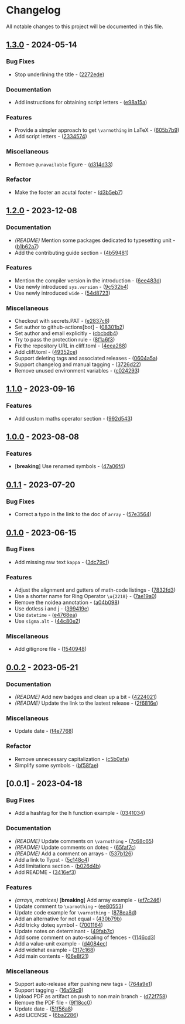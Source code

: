 # Changelog

All notable changes to this project will be documented in this file.

## [1.3.0](https://github.com/johanvx/typst-undergradmath/compare/v1.2.0..1.3.0) - 2024-05-14

### Bug Fixes

- Stop underlining the title - ([2272ede](https://github.com/johanvx/typst-undergradmath/commit/2272edeec374255cbd8b80377895573d248e68a7))

### Documentation

- Add instructions for obtaining script letters - ([e98a15a](https://github.com/johanvx/typst-undergradmath/commit/e98a15a1dc9537905b0aa04a571cd5b0de2fecc2))

### Features

- Provide a simpler approach to get `\varnothing` in LaTeX - ([605b7b9](https://github.com/johanvx/typst-undergradmath/commit/605b7b94f8fcf5ff753df3e840da456a11c93b4a))
- Add script letters - ([2334574](https://github.com/johanvx/typst-undergradmath/commit/2334574f5e51cb531ef660e71975b831d49dd01f))

### Miscellaneous

- Remove `@unavailable` figure - ([d314d33](https://github.com/johanvx/typst-undergradmath/commit/d314d33c9145859de72e43037673560fbaabc909))

### Refactor

- Make the footer an acutal footer - ([d3b5eb7](https://github.com/johanvx/typst-undergradmath/commit/d3b5eb7ba515af7e7b107050b1a841fdbde5242f))

## [1.2.0](https://github.com/johanvx/typst-undergradmath/compare/v1.1.0..v1.2.0) - 2023-12-08

### Documentation

- *(README)* Mention some packages dedicated to typesetting unit - ([b1b62a7](https://github.com/johanvx/typst-undergradmath/commit/b1b62a706d94957671f52c3862050f1a363889fd))
- Add the contributing guide section - ([4b59481](https://github.com/johanvx/typst-undergradmath/commit/4b5948171bd7e6e791291cec6f0b60b6d08e08a1))

### Features

- Mention the compiler version in the introduction - ([6ee483d](https://github.com/johanvx/typst-undergradmath/commit/6ee483d010377e0e4e9dcd1fd886e15a6b0d42fa))
- Use newly introduced `sys.version` - ([9c532b4](https://github.com/johanvx/typst-undergradmath/commit/9c532b49252297e0b6dc721f2fe59680b8c75ffe))
- Use newly introduced `wide` - ([54d8723](https://github.com/johanvx/typst-undergradmath/commit/54d87237fec250a942f6fd849403d763298d8f1a))

### Miscellaneous

- Checkout with secrets.PAT - ([e2837c8](https://github.com/johanvx/typst-undergradmath/commit/e2837c8f5a45e130f1309dc16b5cc30280637517))
- Set author to github-actions[bot] - ([08301b2](https://github.com/johanvx/typst-undergradmath/commit/08301b27e53aa968e9deb0db6d5a4c3614fa674a))
- Set author and email explicitly - ([cbcbdb4](https://github.com/johanvx/typst-undergradmath/commit/cbcbdb40abf5582672c264dbd40dab7ef980f73b))
- Try to pass the protection rule - ([8f1a6f3](https://github.com/johanvx/typst-undergradmath/commit/8f1a6f39fd15014ebfef1eb7276d6eca654ccfe8))
- Fix the repository URL in cliff.toml - ([4eea288](https://github.com/johanvx/typst-undergradmath/commit/4eea288d139f8f60a4f9b4df28ef15424d49393b))
- Add cliff.toml - ([49352ce](https://github.com/johanvx/typst-undergradmath/commit/49352cec0ac2fc472bcb36168cbc5ba67838e79a))
- Support deleting tags and associated releases - ([0604a5a](https://github.com/johanvx/typst-undergradmath/commit/0604a5a39043d736ab1d9a9446cb6b498c8ea676))
- Support changelog and manual tagging - ([3726d22](https://github.com/johanvx/typst-undergradmath/commit/3726d2250082c75540ac9aaccbdb3157d7a81ae5))
- Remove unused environment variables - ([c024293](https://github.com/johanvx/typst-undergradmath/commit/c024293251fca478588f038582d253aec162c4d3))

## [1.1.0](https://github.com/johanvx/typst-undergradmath/compare/v1.0.0..v1.1.0) - 2023-09-16

### Features

- Add custom maths operator section - ([992d543](https://github.com/johanvx/typst-undergradmath/commit/992d5437cc0626d81ec77f7bbc50b1cdfd85198b))

## [1.0.0](https://github.com/johanvx/typst-undergradmath/compare/v0.1.1..v1.0.0) - 2023-08-08

### Features

- [**breaking**] Use renamed symbols - ([47a06f4](https://github.com/johanvx/typst-undergradmath/commit/47a06f41fcfaa3a8d822b2f8f231504cc4347637))

## [0.1.1](https://github.com/johanvx/typst-undergradmath/compare/v0.1.0..v0.1.1) - 2023-07-20

### Bug Fixes

- Correct a typo in the link to the doc of `array` - ([57e3564](https://github.com/johanvx/typst-undergradmath/commit/57e3564c7799a031933e5031c3e2b7271091bbd8))

## [0.1.0](https://github.com/johanvx/typst-undergradmath/compare/v0.0.2..v0.1.0) - 2023-06-15

### Bug Fixes

- Add missing raw text `kappa` - ([3dc79c1](https://github.com/johanvx/typst-undergradmath/commit/3dc79c15d6184ed46651c40cd9ff23f8270f7ca6))

### Features

- Adjust the alignment and gutters of math-code listings - ([7832fd3](https://github.com/johanvx/typst-undergradmath/commit/7832fd3a35d2d4f88a974eb441235ba71d3aa62e))
- Use a shorter name for Ring Operator `\u{2218}` - ([7ae19a0](https://github.com/johanvx/typst-undergradmath/commit/7ae19a056469ffaf16e362390daa69dd08167e3b))
- Remove the noidea annotation - ([a04b098](https://github.com/johanvx/typst-undergradmath/commit/a04b098aebda950b52ee77ce58609fa25790ab5a))
- Use dotless i and j - ([399419e](https://github.com/johanvx/typst-undergradmath/commit/399419ecd5dfc6c1cc42a915be20cc4905421ce8))
- Use `datetime` - ([e4768ea](https://github.com/johanvx/typst-undergradmath/commit/e4768ea3db27403755c397fe0f693f9a284213c5))
- Use `sigma.alt` - ([44c80e2](https://github.com/johanvx/typst-undergradmath/commit/44c80e2151dfb3c3911c5c6af21bb6e135833c53))

### Miscellaneous

- Add gitignore file - ([1540948](https://github.com/johanvx/typst-undergradmath/commit/1540948f26240f5ad649f5d2eac2e7b362ec321d))

## [0.0.2](https://github.com/johanvx/typst-undergradmath/compare/v0.0.1..v0.0.2) - 2023-05-21

### Documentation

- *(README)* Add new badges and clean up a bit - ([4224021](https://github.com/johanvx/typst-undergradmath/commit/42240217292c4025fcda3043ed8de4b3d622324b))
- *(README)* Update the link to the lastest release - ([2f6816e](https://github.com/johanvx/typst-undergradmath/commit/2f6816e3a3caf875234ad1ed8786114fbf5f6b1e))

### Miscellaneous

- Update date - ([f4e7768](https://github.com/johanvx/typst-undergradmath/commit/f4e77683777f4f25e07fbbfa84b7c97ca1aa6959))

### Refactor

- Remove unnecessary capitalization - ([c5b0afa](https://github.com/johanvx/typst-undergradmath/commit/c5b0afa0117c879d7c90d915ebfe863f88c2b822))
- Simplify some symbols - ([bf58fae](https://github.com/johanvx/typst-undergradmath/commit/bf58faeb1c6e167b3c0f5f64506d828923820a12))

## [0.0.1] - 2023-04-18

### Bug Fixes

- Add a hashtag for the h function example - ([0341034](https://github.com/johanvx/typst-undergradmath/commit/03410342f4a33efd51791deb095113100a5a71fc))

### Documentation

- *(README)* Update comments on `\varnothing` - ([7c68c65](https://github.com/johanvx/typst-undergradmath/commit/7c68c65cf685c43c44be6851c1d95c6520a5be52))
- *(README)* Update comments on doteq - ([65faf7c](https://github.com/johanvx/typst-undergradmath/commit/65faf7ceaa479ce0f1981008a7f51284eafdd58b))
- *(README)* Add a comment on arrays - ([537b126](https://github.com/johanvx/typst-undergradmath/commit/537b1264c1f526617ce39818cde154a19a98697a))
- Add a link to Typst - ([5c148c4](https://github.com/johanvx/typst-undergradmath/commit/5c148c4234ec640b6215d68a6e0f177e3e931bec))
- Add limitations section - ([b026d4b](https://github.com/johanvx/typst-undergradmath/commit/b026d4be113373a091321e0beb7cc63ea034f17c))
- Add README - ([3416ef3](https://github.com/johanvx/typst-undergradmath/commit/3416ef33d226bab3a1b02b642244aef08d21d1e4))

### Features

- *(arrays, matrices)* [**breaking**] Add array example - ([ef7c246](https://github.com/johanvx/typst-undergradmath/commit/ef7c246bcba1c16c730b14e3d99f4c94ca7afc3d))
- Update comment to `\varnothing` - ([ee80553](https://github.com/johanvx/typst-undergradmath/commit/ee8055306eebeb072f32a6ca3129277e17dd8798))
- Update code example for `\varnothing` - ([878ea8d](https://github.com/johanvx/typst-undergradmath/commit/878ea8dd2c75412b047a38c7020f57d0931ec5ed))
- Add an alternative for not equal - ([430b79b](https://github.com/johanvx/typst-undergradmath/commit/430b79bcaf78709873e7b21aedeb2ce86d71c541))
- Add tricky doteq symbol - ([7001164](https://github.com/johanvx/typst-undergradmath/commit/7001164e4fdc8f7f9b4fe17fa4389e30e7f98ed3))
- Update notes on determinant - ([49fab7c](https://github.com/johanvx/typst-undergradmath/commit/49fab7cafbbd0b6919f13d137b609b42a76f45a7))
- Add some comment on auto-scaling of fences - ([1146cd3](https://github.com/johanvx/typst-undergradmath/commit/1146cd3f6685233c88709cc5dcc8038970665528))
- Add a value-unit example - ([d4084ec](https://github.com/johanvx/typst-undergradmath/commit/d4084ec042fdd1b1ae6c1f2a9d04d799b36bf8c6))
- Add widehat example - ([317c168](https://github.com/johanvx/typst-undergradmath/commit/317c16823b6ce6e097b97d5f3fa28e3648b5dfe8))
- Add main contents - ([06e8f21](https://github.com/johanvx/typst-undergradmath/commit/06e8f217c78d7f9cf8a56f572cf8373dbf2efdee))

### Miscellaneous

- Support auto-release after pushing new tags - ([764a9e1](https://github.com/johanvx/typst-undergradmath/commit/764a9e1dcebe48af5e05aa3aad095c0fd8c19d72))
- Support tagging - ([16a59c9](https://github.com/johanvx/typst-undergradmath/commit/16a59c925018ad4b0af0f503561169efd214638c))
- Upload PDF as artifact on push to non main branch - ([d72f758](https://github.com/johanvx/typst-undergradmath/commit/d72f758ddfaa5d187cda1d18c41e4ea95018068a))
- Remove the PDF file - ([9f18cc0](https://github.com/johanvx/typst-undergradmath/commit/9f18cc03ac70942a1c7c62d28efc6f4d16ccae39))
- Update date - ([51f56a8](https://github.com/johanvx/typst-undergradmath/commit/51f56a8efed7b441b23d255cb0d809197df7652c))
- Add LICENSE - ([6ba2286](https://github.com/johanvx/typst-undergradmath/commit/6ba2286c786f9bb7c4a05da176dae77c0f20e73b))

<!-- generated by git-cliff -->
